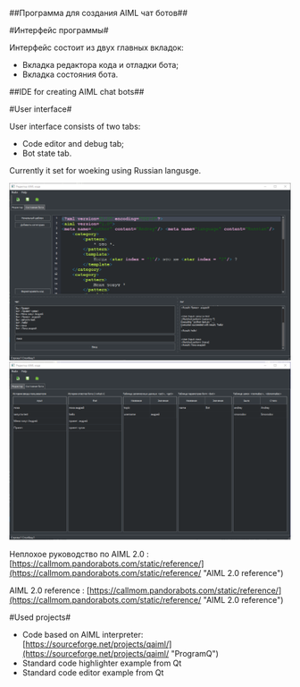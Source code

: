 
##Программа для создания AIML чат ботов##

#Интерфейс программы#

Интерфейс состоит из двух главных вкладок:
* Вкладка редактора кода и отладки бота;
* Вкладка состояния бота.

##IDE for creating AIML chat bots##

#User interface#

User interface consists of two tabs:
* Code editor and debug tab;
* Bot state tab.

Currently it set for woeking using Russian langusge.

![](main_screen.png)
![](state_screen.png)

Неплохое руководство по AIML 2.0 : [https://callmom.pandorabots.com/static/reference/](https://callmom.pandorabots.com/static/reference/ "AIML 2.0 reference")

AIML 2.0 reference : [https://callmom.pandorabots.com/static/reference/](https://callmom.pandorabots.com/static/reference/ "AIML 2.0 reference")


#Used projects#

* Code based on AIML interpreter: [https://sourceforge.net/projects/qaiml/](https://sourceforge.net/projects/qaiml/ "ProgramQ") 
* Standard code highlighter example from Qt
* Standard code editor example from Qt